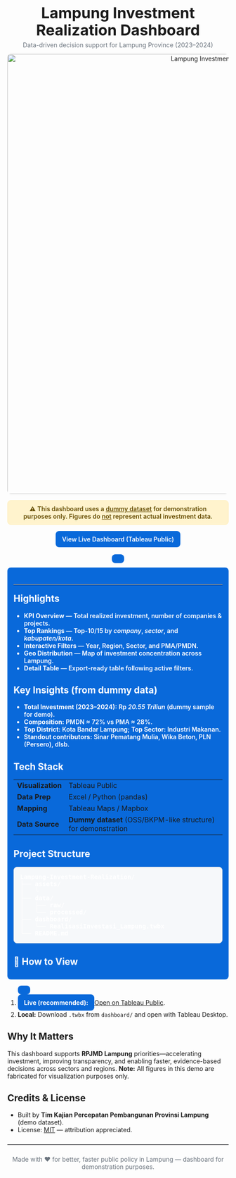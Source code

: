 <!--
README.md (HTML mode)
Lampung Investment Realization Dashboard
-->

<div align="center" style="padding:22px 0 10px;">
  <h1 style="margin:0 0 6px;font-size:34px;line-height:1.15;">
    Lampung Investment Realization Dashboard
  </h1>
  <p style="margin:0;color:#6a737d;">
    Data-driven decision support for Lampung Province (2023–2024)
  </p>
  <div style="margin-top:12px; text-align:center;">
  <a href="https://imgur.com/XSfONJA" target="_blank" rel="noopener noreferrer">
    <img
      src="https://i.imgur.com/XSfONJA.png"
      alt="Lampung Investment Dashboard Preview"
      style="max-width:100%; height:auto; border-radius:8px;"
      width="1000"
      loading="lazy"
      decoding="async"
      fetchpriority="low"
    >
  </a>
</div>

  <!-- 🔴 IMPORTANT NOTICE -->
  <div style="background:#fff3cd;color:#664d03;border:1px solid #ffeeba;border-radius:8px;padding:10px 16px;margin:14px 0;font-weight:600;max-width:600px;">
    ⚠️ This dashboard uses a <u>dummy dataset</u> for demonstration purposes only.  
    Figures do <u>not</u> represent actual investment data.
  </div>

<div style="margin:12px 0 16px;display:flex;gap:8px;flex-wrap:wrap;justify-content:center;">
    <a href="https://public.tableau.com/shared/5HDHHKGJ9?:display_count=n&:origin=viz_share_link" target="_blank" rel="noopener"
       style="display:inline-block;background:#0969da;color:#fff;border-radius:8px;padding:10px 14px;text-decoration:none;font-weight:600;">
      View Live Dashboard (Tableau Public)
      

  </div>


</div>

<hr style="margin:28px 0 18px;border:none;border-top:1px solid #d8dee4;">

<h2 id="-highlights" style="margin-top:0;">Highlights</h2>
<ul>
  <li><b>KPI Overview</b> — Total realized investment, number of companies &amp; projects.</li>
  <li><b>Top Rankings</b> — Top-10/15 by <i>company</i>, <i>sector</i>, and <i>kabupaten/kota</i>.</li>
  <li><b>Interactive Filters</b> — Year, Region, Sector, and PMA/PMDN.</li>
  <li><b>Geo Distribution</b> — Map of investment concentration across Lampung.</li>
  <li><b>Detail Table</b> — Export-ready table following active filters.</li>
</ul>

<h2 id="-key-insights">Key Insights (from dummy data)</h2>
<ul>
  <li><b>Total Investment (2023–2024):</b> Rp <i>20.55 Triliun</i> (dummy sample for demo).</li>
  <li><b>Composition:</b> PMDN ≈ 72% vs PMA ≈ 28%.</li>
  <li><b>Top District:</b> Kota Bandar Lampung; <b>Top Sector:</b> Industri Makanan.</li>
  <li><b>Standout contributors:</b> Sinar Pematang Mulia, Wika Beton, PLN (Persero), dlsb.</li>
</ul>

<h2 id="-tech-stack">Tech Stack</h2>
<table>
  <tr>
    <td><b>Visualization</b></td><td>Tableau Public</td>
  </tr>
  <tr>
    <td><b>Data Prep</b></td><td>Excel / Python (pandas)</td>
  </tr>
  <tr>
    <td><b>Mapping</b></td><td>Tableau Maps / Mapbox</td>
  </tr>
  <tr>
    <td><b>Data Source</b></td><td><b>Dummy dataset</b> (OSS/BKPM-like structure) for demonstration</td>
  </tr>
</table>

<h2 id="-project-structure">Project Structure</h2>
<pre style="background:#f6f8fa;border:1px solid #d0d7de;border-radius:8px;padding:14px;overflow:auto;">
Lampung-Investment-Realization/
├── assets/
│   └
├── data/
│   ├── raw/                         
│   └── processed/                   
├── dashboard/
│   └── RealisasiInvestasi_Lampung.twbx
└── README.md
</pre>

<h2 id="-how-to-view">🔎 How to View</h2>
<ol>
  <li><b>Live (recommended):</b> <a href="https://public.tableau.com/shared/5HDHHKGJ9?:display_count=n&:origin=viz_share_link" target="_blank" rel="noopener">Open on Tableau Public</a>.</li>
  <li><b>Local:</b> Download <code>.twbx</code> from <code>dashboard/</code> and open with Tableau Desktop.</li>
</ol>

<h2 id="-why-it-matters">Why It Matters</h2>
<p>
  This dashboard supports <b>RPJMD Lampung</b> priorities—accelerating investment, improving transparency,
  and enabling faster, evidence-based decisions across sectors and regions.  
  <b>Note:</b> All figures in this demo are fabricated for visualization purposes only.
</p>

<h2 id="-credits--license">Credits &amp; License</h2>
<ul>
  <li>Built by <b>Tim Kajian Percepatan Pembangunan Provinsi Lampung</b> (demo dataset).</li>
  <li>License: <a href="LICENSE">MIT</a> — attribution appreciated.</li>
</ul>

<hr style="margin:24px 0;border:none;border-top:1px solid #d8dee4;">
<p align="center" style="color:#6a737d;">
  Made with ♥ for better, faster public policy in Lampung — dashboard for demonstration purposes.
</p>
